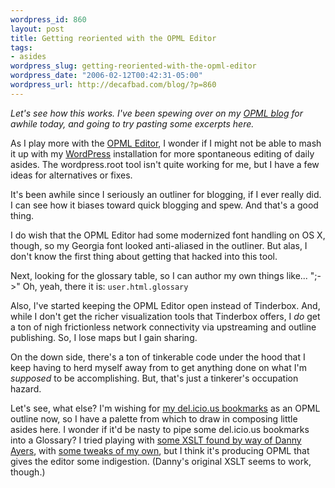 ```yaml
--- 
wordpress_id: 860
layout: post
title: Getting reoriented with the OPML Editor
tags: 
- asides
wordpress_slug: getting-reoriented-with-the-opml-editor
wordpress_date: "2006-02-12T00:42:31-05:00"
wordpress_url: http://decafbad.com/blog/?p=860
---
```

*Let's see how this works.  I've been spewing over on my [OPML blog](http://blogs.opml.org/decafbad/) for awhile today, and going to try pasting some excerpts here.*

As I play more with the <a href="http://support.opml.org">OPML Editor</a>, I wonder if I might not be able to mash it up with my <a href="http://decafbad.com/blog">WordPress</a> installation for more spontaneous editing of daily asides.  The wordpress.root tool isn't quite working for me, but I have a few ideas for alternatives or fixes.

It's been awhile since I seriously an outliner for blogging, if I ever really did.  I can see how it biases toward quick blogging and spew.  And that's a good thing.

I do wish that the OPML Editor had some modernized font handling on OS X, though, so my Georgia font looked anti-aliased in the outliner.  But alas, I don't know the first thing about getting that hacked into this tool.


Next, looking for the glossary table, so I can author my own things like... ";->"  Oh, yeah, there it is: <code>user.html.glossary</code>


Also, I've started keeping the OPML Editor open instead of Tinderbox.  And, while I don't get the richer visualization tools that Tinderbox offers, I <i>do</i> get a ton of nigh frictionless network connectivity via upstreaming and outline publishing.  So, I lose maps but I gain sharing.


On the down side, there's a ton of tinkerable code under the hood that I keep having to herd myself away from to get anything done on what I'm <i>supposed</i> to be accomplishing.  But, that's just a tinkerer's occupation hazard.


Let's see, what else?  I'm wishing for <a href="http://del.icio.us/deusx">my del.icio.us bookmarks</a> as an OPML outline now, so I have a palette from which to draw in composing little asides here.  I wonder if it'd be nasty to pipe some del.icio.us bookmarks into a Glossary?  I tried playing with <a href="http://dannyayers.com/archives/2006/02/07/delicious-reading-lists/">some XSLT found by way of Danny Ayers</a>, with <a href="http://decafbad.com/2006/02/delicious-to-full-opml.xsl">some tweaks of my own</a>, but I think it's producing OPML that gives the editor some indigestion.  (Danny's original XSLT seems to work, though.)
